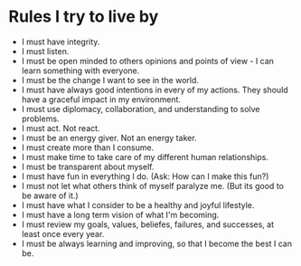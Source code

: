 # Rules I try to live by

- I must have integrity.
- I must listen.
- I must be open minded to others opinions and points of view - I can learn something with everyone.
- I must be the change I want to see in the world.
- I must have always good intentions in every of my actions. They should have a graceful impact in my environment.
- I must use diplomacy, collaboration, and understanding to solve problems.
- I must act. Not react.
- I must be an energy giver. Not an energy taker.
- I must create more than I consume.
- I must make time to take care of my different human relationships.
- I must be transparent about myself.
- I must have fun in everything I do. (Ask: How can I make this fun?)
- I must not let what others think of myself paralyze me. (But its good to be aware of it.)
- I must have what I consider to be a healthy and joyful lifestyle.
- I must have a long term vision of what I'm becoming.
- I must review my goals, values, beliefes, failures, and successes, at least once every year.
- I must be always learning and improving, so that I become the best I can be.
